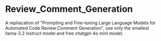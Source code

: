 # Review_Comment_Generation
A repliacation of "Prompting and Fine-tuning Large Language Models for Automated Code Review Comment Generation", use only the smallest llama-3.2 instruct model and free chatgpt-4o mini model.
